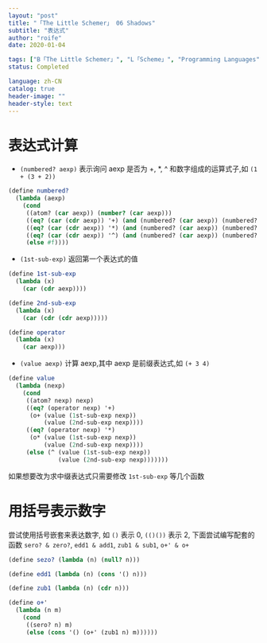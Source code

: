 ```yaml
---
layout: "post"
title: "「The Little Schemer」 06 Shadows"
subtitle: "表达式"
author: "roife"
date: 2020-01-04

tags: ["B「The Little Schemer」", "L「Scheme」", "Programming Languages"]
status: Completed

language: zh-CN
catalog: true
header-image: ""
header-style: text
---
```


# 表达式计算

- `(numbered? aexp)` 表示询问 aexp 是否为 +, \*, ^ 和数字组成的运算式子,如 `(1 + (3 + 2))`

<!-- end list -->

``` scheme
(define numbered?
  (lambda (aexp)
    (cond
     ((atom? (car aexp)) (number? (car aexp)))
     ((eq? (car (cdr aexp)) '+) (and (numbered? (car aexp)) (numbered? (cdr (cdr aexp)))))
     ((eq? (car (cdr aexp)) '*) (and (numbered? (car aexp)) (numbered? (cdr (cdr aexp)))))
     ((eq? (car (cdr aexp)) '^) (and (numbered? (car aexp)) (numbered? (cdr (cdr aexp)))))
     (else #f))))
```

- `(1st-sub-exp)` 返回第一个表达式的值

<!-- end list -->

``` scheme
(define 1st-sub-exp
  (lambda (x)
    (car (cdr aexp))))

(define 2nd-sub-exp
  (lambda (x)
    (car (cdr (cdr aexp)))))

(define operator
  (lambda (x)
    (car aexp)))
```

- `(value aexp)` 计算 aexp,其中 aexp 是前缀表达式,如 `(+ 3 4)`

<!-- end list -->

``` scheme
(define value
  (lambda (nexp)
    (cond
     ((atom? nexp) nexp)
     ((eq? (operator nexp) '+)
      (o+ (value (1st-sub-exp nexp))
          (value (2nd-sub-exp nexp))))
     ((eq? (operator nexp) '*)
      (o* (value (1st-sub-exp nexp))
          (value (2nd-sub-exp nexp))))
     (else (^ (value (1st-sub-exp nexp))
              (value (2nd-sub-exp nexp)))))))
```

如果想要改为求中缀表达式只需要修改 `1st-sub-exp` 等几个函数

# 用括号表示数字

尝试使用括号嵌套来表达数字, 如 `()` 表示 0, `(()())` 表示 2, 下面尝试编写配套的函数 `sero? & zero?`,
`edd1 & add1`, `zub1 & sub1`, `o+' & o+`

``` scheme
(define sezo? (lambda (n) (null? n)))

(define edd1 (lambda (n) (cons '() n)))

(define zub1 (lambda (n) (cdr n)))

(define o+'
  (lambda (n m)
    (cond
     ((sero? n) m)
     (else (cons '() (o+' (zub1 n) m))))))
```

